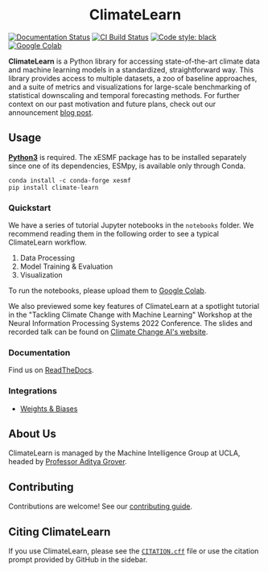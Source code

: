 <h1 align="center">ClimateLearn</h1>

[![Documentation Status](https://readthedocs.org/projects/climatelearn/badge/?version=latest)](https://climatelearn.readthedocs.io/en/latest/?badge=latest)
[![CI Build Status](https://github.com/aditya-grover/climate-learn/actions/workflows/ci.yaml/badge.svg)](https://github.com/aditya-grover/climate-learn/actions/workflows/ci.yaml)
[![Code style: black](https://img.shields.io/badge/code%20style-black-000000.svg)](https://github.com/psf/black)
[![Google Colab](https://colab.research.google.com/assets/colab-badge.svg)](https://colab.research.google.com/drive/1WiNEK1BHsiGzo_bT9Fcm8lea2H_ghNfa)

**ClimateLearn** is a Python library for accessing state-of-the-art climate data and machine learning models in a standardized, straightforward way. This library provides access to multiple datasets, a zoo of baseline approaches, and a suite of metrics and visualizations for large-scale benchmarking of statistical downscaling and temporal forecasting methods. For further context on our past motivation and future plans, check out our announcement [blog post](https://aditya-grover.github.io/blog/2023/climate-learn/).

## Usage

[**Python3**](https://www.python.org/) is required. The xESMF package has to be installed separately since one of its dependencies, ESMpy, is available only through Conda.
```
conda install -c conda-forge xesmf
pip install climate-learn
```

### Quickstart
We have a series of tutorial Jupyter notebooks in the `notebooks` folder. We recommend reading them in the following order to see a typical ClimateLearn workflow.
1. Data Processing
2. Model Training & Evaluation
3. Visualization

To run the notebooks, please upload them to [Google Colab](https://colab.research.google.com/). 

We also previewed some key features of ClimateLearn at a spotlight tutorial in the "Tackling Climate Change with Machine Learning" Workshop at the Neural Information Processing Systems 2022 Conference. The slides and recorded talk can be found on [Climate Change AI's website](https://www.climatechange.ai/papers/neurips2022/114).

### Documentation
Find us on [ReadTheDocs](https://climatelearn.readthedocs.io/).

### Integrations
- [Weights & Biases](https://wandb.ai/site)

## About Us
ClimateLearn is managed by the Machine Intelligence Group at UCLA, headed by [Professor Aditya Grover](https://aditya-grover.github.io).

## Contributing
Contributions are welcome! See our [contributing guide](https://github.com/aditya-grover/climate-learn/blob/main/CONTRIBUTING.md).

## Citing ClimateLearn
If you use ClimateLearn, please see the [`CITATION.cff`](https://github.com/aditya-grover/climate-learn/blob/main/CITATION.cff) file or use the citation prompt provided by GitHub in the sidebar.
